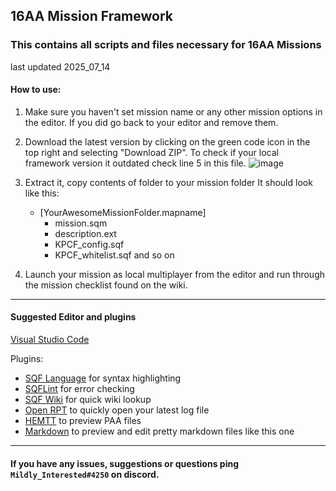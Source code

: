 ## 16AA Mission Framework

### This contains all scripts and files necessary for 16AA Missions

last updated 2025_07_14

#### How to use:

1. Make sure you haven't set mission name or any other mission options in the editor.
   If you did go back to your editor and remove them.
2. Download the latest version by clicking on the green code icon in the top right and selecting "Download ZIP".
   To check if your local framework version it outdated check line 5 in this file.
   ![image](https://user-images.githubusercontent.com/57712666/148797426-1b586d29-d117-49c3-841c-29373a24a59c.png)
3. Extract it, copy contents of folder to your mission folder
   It should look like this:

   * [YourAwesomeMissionFolder.mapname]
     * mission.sqm
     * description.ext
     * KPCF_config.sqf
     * KPCF_whitelist.sqf
       and so on
4. Launch your mission as local multiplayer from the editor and run through the mission checklist found on the wiki.

---

#### Suggested Editor and plugins

[Visual Studio Code](https://code.visualstudio.com/)

Plugins:

* [SQF Language](https://marketplace.visualstudio.com/items?itemName=blackfisch.sqf-language) for syntax highlighting
* [SQFLint](https://marketplace.visualstudio.com/items?itemName=skacekachna.sqflint) for error checking
* [SQF Wiki](https://marketplace.visualstudio.com/items?itemName=EelisLynne.sqf-wikihttps:/) for quick wiki lookup
* [Open RPT](https://marketplace.visualstudio.com/items?itemName=bux578.vscode-openlastrpt) to quickly open your latest log file
* [HEMTT](https://marketplace.visualstudio.com/items?itemName=BrettMayson.hemtt) to preview PAA files
* [Markdown](https://marketplace.visualstudio.com/items?itemName=bierner.github-markdown-preview) to preview and edit pretty markdown files like this one

---

#### If you have any issues, suggestions or questions ping `Mildly_Interested#4250` on discord.
